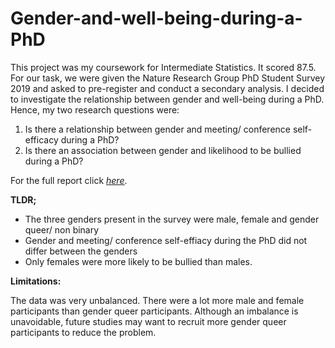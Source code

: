 
# Gender-and-well-being-during-a-PhD

This project was my coursework for Intermediate Statistics. It scored 87.5. For our task, we were given the Nature Research Group PhD Student Survey 2019 and asked to pre-register and conduct a secondary analysis. I decided to investigate the relationship between gender and well-being during a PhD. Hence, my two research questions were:

<ol>
<li>Is there a relationship between gender and meeting/ conference self-efficacy during a PhD?</li>
<li>Is there an association between gender and likelihood to be bullied during a PhD?</li>
</ol>


For the full report click <i><u>[here](https://rpubs.com/BenAY/gender-well-being-phd)</i></u>.

<b> TLDR; </b>
<ul>
<li>The three genders present in the survey were male, female and gender queer/ non binary</li>
<li>Gender and meeting/ conference self-effiacy during the PhD did not differ between the genders</li>
<li>Only females were more likely to be bullied than males.</li>
</ul>

<b>Limitations:</b>

The data was very unbalanced. There were a lot more male and female participants than gender queer participants. Although an imbalance is unavoidable, future studies may want to recruit more gender queer participants to reduce the problem. 
  

